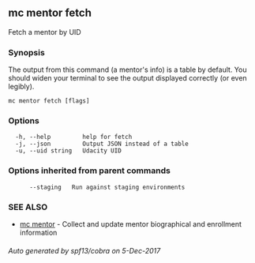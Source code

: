 ## mc mentor fetch

Fetch a mentor by UID

### Synopsis


The output from this command (a mentor's info) is
a table by default. You should widen your terminal to see the output displayed
correctly (or even legibly).

```
mc mentor fetch [flags]
```

### Options

```
  -h, --help         help for fetch
  -j, --json         Output JSON instead of a table
  -u, --uid string   Udacity UID
```

### Options inherited from parent commands

```
      --staging   Run against staging environments
```

### SEE ALSO
* [mc mentor](mc_mentor.md)	 - Collect and update mentor biographical and enrollment information

###### Auto generated by spf13/cobra on 5-Dec-2017
